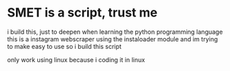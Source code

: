 # SMET is a script, trust me
i build this, just to deepen when learning the python programming language
this is a instagram webscraper using the instaloader module and im trying to make easy to use so i build this script

only work using linux
because i coding it in linux
